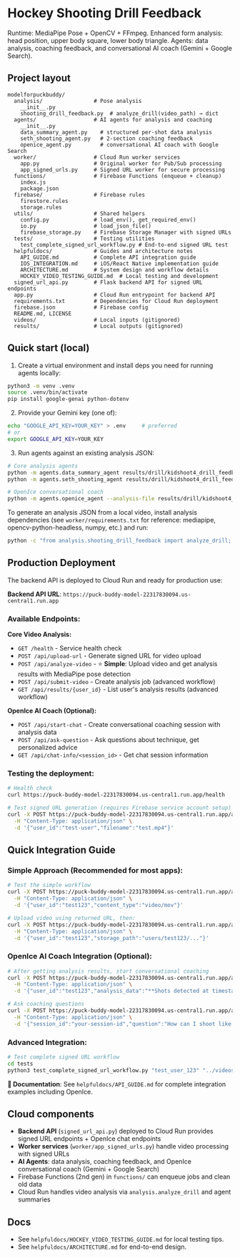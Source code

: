 # Hockey Shooting Drill Feedback

Runtime: MediaPipe Pose + OpenCV + FFmpeg.
Enhanced form analysis: head position, upper body square, lower body triangle.
Agents: data analysis, coaching feedback, and conversational AI coach (Gemini + Google Search).

## Project layout
```text
modelforpuckbuddy/
  analysis/                # Pose analysis
    __init__.py
    shooting_drill_feedback.py  # analyze_drill(video_path) → dict
  agents/                  # AI agents for analysis and coaching
    __init__.py
    data_summary_agent.py    # structured per-shot data analysis
    seth_shooting_agent.py   # 2-section coaching feedback
    openice_agent.py         # conversational AI coach with Google Search
  worker/                  # Cloud Run worker services
    app.py                 # Original worker for Pub/Sub processing
    app_signed_urls.py     # Signed URL worker for secure processing
  functions/               # Firebase Functions (enqueue + cleanup)
    index.js
    package.json
  firebase/                # Firebase rules
    firestore.rules
    storage.rules
  utils/                   # Shared helpers
    config.py              # load_env(), get_required_env()
    io.py                  # load_json_file()
    firebase_storage.py    # Firebase Storage Manager with signed URLs
  tests/                   # Testing utilities
    test_complete_signed_url_workflow.py # End-to-end signed URL test
  helpfuldocs/             # Guides and architecture notes
    API_GUIDE.md           # Complete API integration guide
    IOS_INTEGRATION.md     # iOS/React Native implementation guide
    ARCHITECTURE.md        # System design and workflow details
    HOCKEY_VIDEO_TESTING_GUIDE.md  # Local testing and development
  signed_url_api.py        # Flask backend API for signed URL endpoints
  app.py                   # Cloud Run entrypoint for backend API
  requirements.txt         # Dependencies for Cloud Run deployment
  firebase.json            # Firebase config
  README.md, LICENSE
  videos/                  # Local inputs (gitignored)
  results/                 # Local outputs (gitignored)
```

## Quick start (local)
1) Create a virtual environment and install deps you need for running agents locally:
```bash
python3 -m venv .venv
source .venv/bin/activate
pip install google-genai python-dotenv
```

2) Provide your Gemini key (one of):
```bash
echo "GOOGLE_API_KEY=YOUR_KEY" > .env     # preferred
# or
export GOOGLE_API_KEY=YOUR_KEY
```

3) Run agents against an existing analysis JSON:
```bash
# Core analysis agents
python -m agents.data_summary_agent results/drill/kidshoot4_drill_feedback.json
python -m agents.seth_shooting_agent results/drill/kidshoot4_drill_feedback.json

# OpenIce conversational coach
python -m agents.openice_agent --analysis-file results/drill/kidshoot4_drill_feedback.json --question "How can I shoot like Connor McDavid?"
```

To generate an analysis JSON from a local video, install analysis dependencies (see `worker/requirements.txt` for reference: mediapipe, opencv-python-headless, numpy, etc.) and run:
```bash
python -c "from analysis.shooting_drill_feedback import analyze_drill; import json; print(json.dumps(analyze_drill('videos/input/your_clip.mov'), indent=2))"
```

## Production Deployment
The backend API is deployed to Cloud Run and ready for production use:

**Backend API URL**: `https://puck-buddy-model-22317830094.us-central1.run.app`

### Available Endpoints:

**Core Video Analysis:**
- `GET /health` - Service health check
- `POST /api/upload-url` - Generate signed URL for video upload
- `POST /api/analyze-video` - ⭐ **Simple**: Upload video and get analysis results with MediaPipe pose detection
- `POST /api/submit-video` - Create analysis job (advanced workflow)
- `GET /api/results/{user_id}` - List user's analysis results (advanced workflow)

**OpenIce AI Coach (Optional):**
- `POST /api/start-chat` - Create conversational coaching session with analysis data
- `POST /api/ask-question` - Ask questions about technique, get personalized advice
- `GET /api/chat-info/<session_id>` - Get chat session information

### Testing the deployment:
```bash
# Health check
curl https://puck-buddy-model-22317830094.us-central1.run.app/health

# Test signed URL generation (requires Firebase service account setup)
curl -X POST https://puck-buddy-model-22317830094.us-central1.run.app/api/upload-url \
  -H "Content-Type: application/json" \
  -d '{"user_id":"test-user","filename":"test.mp4"}'
```

## Quick Integration Guide

### Simple Approach (Recommended for most apps):
```bash
# Test the simple workflow
curl -X POST https://puck-buddy-model-22317830094.us-central1.run.app/api/upload-url \
  -H "Content-Type: application/json" \
  -d '{"user_id":"test123","content_type":"video/mov"}'

# Upload video using returned URL, then:
curl -X POST https://puck-buddy-model-22317830094.us-central1.run.app/api/analyze-video \
  -H "Content-Type: application/json" \
  -d '{"user_id":"test123","storage_path":"users/test123/..."}'
```

### OpenIce AI Coach Integration (Optional):
```bash
# After getting analysis results, start conversational coaching
curl -X POST https://puck-buddy-model-22317830094.us-central1.run.app/api/start-chat \
  -H "Content-Type: application/json" \
  -d '{"user_id":"test123","analysis_data":"**Shots detected at timestamps:** 00:08, 00:15..."}'

# Ask coaching questions  
curl -X POST https://puck-buddy-model-22317830094.us-central1.run.app/api/ask-question \
  -H "Content-Type: application/json" \
  -d '{"session_id":"your-session-id","question":"How can I shoot like Connor McDavid?"}'
```

### Advanced Integration:
```bash
# Test complete signed URL workflow  
cd tests
python3 test_complete_signed_url_workflow.py "test_user_123" "../videos/input/kidshoot2.MOV"
```

**📖 Documentation**: See `helpfuldocs/API_GUIDE.md` for complete integration examples including OpenIce.

## Cloud components
- **Backend API** (`signed_url_api.py`) deployed to Cloud Run provides signed URL endpoints + OpenIce chat endpoints
- **Worker services** (`worker/app_signed_urls.py`) handle video processing with signed URLs
- **AI Agents**: data analysis, coaching feedback, and OpenIce conversational coach (Gemini + Google Search)
- Firebase Functions (2nd gen) in `functions/` can enqueue jobs and clean old data
- Cloud Run handles video analysis via `analysis.analyze_drill` and agent summaries

## Docs
- See `helpfuldocs/HOCKEY_VIDEO_TESTING_GUIDE.md` for local testing tips.
- See `helpfuldocs/ARCHITECTURE.md` for end-to-end design.
